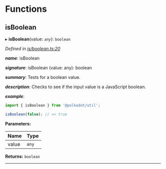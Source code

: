 

# Functions

<a id="isboolean"></a>

##  isBoolean

▸ **isBoolean**(value: *`any`*): `boolean`

*Defined in [is/boolean.ts:20](https://github.com/polkadot-js/common/blob/cd7f644/packages/util/src/is/boolean.ts#L20)*

*__name__*: isBoolean

*__signature__*: isBoolean (value: any): boolean

*__summary__*: Tests for a boolean value.

*__description__*: Checks to see if the input value is a JavaScript boolean.

*__example__*:   

```javascript
import { isBoolean } from '@polkadot/util';

isBoolean(false); // => true
```

**Parameters:**

| Name | Type |
| ------ | ------ |
| value | `any` |

**Returns:** `boolean`

___

